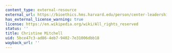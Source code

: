 ```yaml
---
content_type: external-resource
external_url: https://bioethics.hms.harvard.edu/person/center-leadership/christine-mitchell
has_external_license_warning: true
license: https://en.wikipedia.org/wiki/All_rights_reserved
status: ''
title: Christine Mitchell
uid: 5bce47c3-ad86-4eb7-9402-7e31006dbb18
wayback_url: ''
---
```

